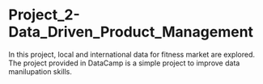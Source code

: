 # Project_2-Data_Driven_Product_Management
In this project, local and international data for fitness market are explored. The project provided in DataCamp is a simple project to improve data manilupation skills. 
